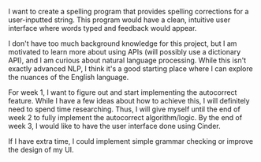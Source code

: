 I want to create a spelling program that provides spelling corrections for a user-inputted string. This program would have a clean, intuitive user interface where words typed and feedback would appear.

I don't have too much background knowledge for this project, but I am motivated to learn more about using APIs (will possibly use a dictionary API), and I am curious about natural language processing. While this isn't exactly advanced NLP, I think it's a good starting place where I can explore the nuances of the English language.

For week 1, I want to figure out and start implementing the autocorrect feature. While I have a few ideas about how to achieve this, I will definitely need to spend time researching. Thus, I will give myself until the end of week 2 to fully implement the autocorrect algorithm/logic. By the end of week 3, I would like to have the user interface done using Cinder.

If I have extra time, I could implement simple grammar checking or improve the design of my UI.